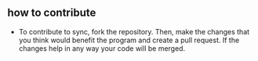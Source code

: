 ## how to contribute
* To contribute to sync, fork the repository. Then, make the changes that you think would benefit the program and create a pull request. If the changes help in any way your code will be merged.
